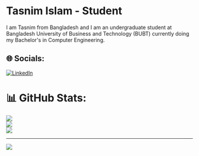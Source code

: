 # Tasnim Islam - Student
I am Tasnim from Bangladesh and I am an undergraduate student at Bangladesh University of Business and Technology (BUBT) currently doing my Bachelor's in Computer Engineering.<br>

## 🌐 Socials:
[![LinkedIn](https://img.shields.io/badge/LinkedIn-%230077B5.svg?logo=linkedin&logoColor=white)](https://linkedin.com/in/https://www.linkedin.com/in/tasnim-islam-107a99288) 

# 📊 GitHub Stats:
![](https://github-readme-stats.vercel.app/api?username=tasnim755&theme=dark&hide_border=false&include_all_commits=false&count_private=false)<br/>
![](https://github-readme-streak-stats.herokuapp.com/?user=tasnim755&theme=dark&hide_border=false)<br/>
![](https://github-readme-stats.vercel.app/api/top-langs/?username=tasnim755&theme=dark&hide_border=false&include_all_commits=false&count_private=false&layout=compact)

---
[![](https://visitcount.itsvg.in/api?id=tasnim755&icon=0&color=0)](https://visitcount.itsvg.in)

<!-- Proudly created with GPRM ( https://gprm.itsvg.in ) -->
